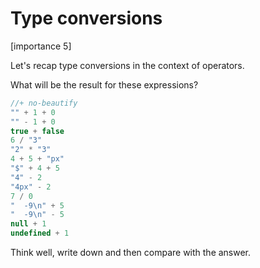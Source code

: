 # Type conversions

[importance 5]

Let's recap type conversions in the context of operators.

What will be the result for these expressions?

```js
//+ no-beautify
"" + 1 + 0 
"" - 1 + 0
true + false
6 / "3"
"2" * "3"
4 + 5 + "px"
"$" + 4 + 5  
"4" - 2  
"4px" - 2 
7 / 0  
"  -9\n" + 5 
"  -9\n" - 5
null + 1
undefined + 1
```

Think well, write down and then compare with the answer.
